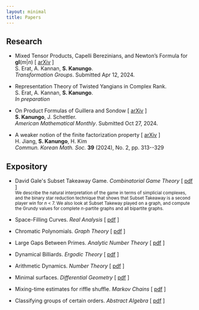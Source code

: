 ```yaml
---
layout: minimal
title: Papers
---
```


## Research

- Mixed Tensor Products, Capelli Berezinians, and Newton’s Formula for **gl**(*m*\|*n*) \[ [arXiv](https://arxiv.org/pdf/2409.02422) \] <br />
  S. Erat, A. Kannan, **S. Kanungo**. <br />
  *Transformation Groups*. Submitted Apr 12, 2024.
  
- Representation Theory of Twisted Yangians in Complex Rank.  <br />
  S. Erat, A. Kannan, **S. Kanungo**. <br />
  *In preparation*
  
- On Product Formulas of Guillera and Sondow \[ [arXiv](https://arxiv.org/pdf/2410.07534) \] <br />
  **S. Kanungo**, J. Schettler. <br />
  *American Mathematical Monthly*. Submitted Oct 27, 2024.
  
- A weaker notion of the finite factorization property \[ [arXiv](https://arxiv.org/pdf/2307.09645) \] <br />
  H. Jiang, **S. Kanungo**, H. Kim <br />
  *Commun. Korean Math. Soc.* **39** (2024), No. 2, pp. 313--329 <br />
  
## Expository 

- David Gale's Subset Takeaway Game. *Combinatorial Game Theory* \[ [pdf](http://simonrs.com/eulercircle/cgt2024/shihan-subset.pdf) \] <br>
  <small>We describe the natural interpretation of the game in terms of simplicial complexes, and the binary star reduction technique that shows that Subset Takeaway is a second player win for *n* < 7. We also look at Subset Takeway played on a graph, and compute the Grundy values for complete *n*-partite graphs and all bipartite graphs.</small> <br>
  
- Space-Filling Curves. *Real Analysis* \[ [pdf](space-filling-curves.pdf) \]
- Chromatic Polynomials. *Graph Theory* \[ [pdf](chromatic-polynomials.pdf) \]
- Large Gaps Between Primes. *Analytic Number Theory* \[ [pdf](http://simonrs.com/eulercircle/analyticnt2024/shihan-largegaps.pdf) \] 
- Dynamical Billiards. *Ergodic Theory* \[ [pdf](http://simonrs.com/eulercircle/ergodic2024/shihan-billiards.pdf) \]
- Arithmetic Dynamics. *Number Theory* \[ [pdf](http://simonrs.com/eulercircle/nt2023/shihan-arithdyn.pdf) \]
- Minimal surfaces. *Differential Geometry* \[ [pdf](http://simonrs.com/eulercircle/diffgeo/shihan-minimal.pdf) \]
- Mixing-time estimates for riffle shuffle. *Markov Chains* \[ [pdf](http://simonrs.com/eulercircle/markovchains/shihan-riffle.pdf) \]
- Classifying groups of certain orders. *Abstract Algebra* \[ [pdf](http://simonrs.com/eulercircle/algebra2020/shihan-orders.pdf) \]

